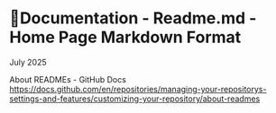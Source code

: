 # 🏡Documentation - Readme.md - Home Page Markdown Format
July 2025



About READMEs - GitHub Docs
https://docs.github.com/en/repositories/managing-your-repositorys-settings-and-features/customizing-your-repository/about-readmes



